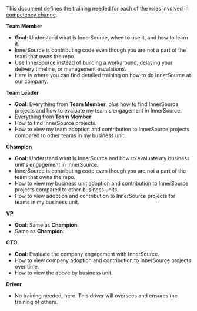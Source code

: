 This document defines the training needed for each of the roles involved in [competency change].

**Team Member**

* **Goal**: Understand what is InnerSource, when to use it, and how to learn it.
* InnerSource is contributing code even though you are not a part of the team that owns the repo.
* Use InnerSource instead of building a workaround, delaying your delivery timeline, or management escalations.
* Here is where you can find detailed training on how to do InnerSource at our company.

**Team Leader**

* **Goal**: Everything from **Team Member**, plus how to find InnerSource projects and how to evaluate my team's engagement in InnerSource.
* Everything from **Team Member**.
* How to find InnerSource projects.
* How to view my team adoption and contribution to InnerSource projects compared to other teams in my business unit.

**Champion**

* **Goal**: Understand what is InnerSource and how to evaluate my business unit's engagement in InnerSource.
* InnerSource is contributing code even though you are not a part of the team that owns the repo.
* How to view my business unit adoption and contribution to InnerSource projects compared to other business units.
* How to view adoption and contribution to InnerSource projects for teams in my business unit.

**VP**

* **Goal**: Same as **Champion**.
* Same as **Champion**.

**CTO**

* **Goal**: Evaluate the company engagement with InnerSource.
* How to view company adoption and contribution to InnerSource projects over time.
* How to view the above by business unit.

**Driver**
* No training needed, here.
This driver will oversees and ensures the training of others.

[competency change]: ./competency-change.md
